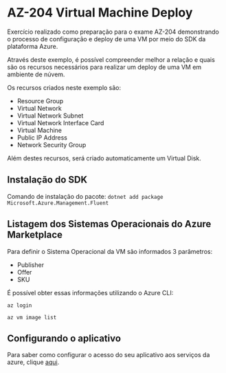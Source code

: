 # AZ-204 Virtual Machine Deploy

Exercício realizado como preparação para o exame AZ-204 demonstrando o processo de configuração e deploy de uma VM por meio do SDK da plataforma Azure.

Através deste exemplo, é possível compreender melhor a relação e quais são os recursos necessários para realizar um deploy de uma VM em ambiente de núvem.

Os recursos criados neste exemplo são:

- Resource Group
- Virtual Network
- Virtual Network Subnet
- Virtual Network Interface Card
- Virtual Machine
- Public IP Address 
- Network Security Group

Além destes recursos, será criado automaticamente um Virtual Disk. 

## Instalação do SDK

Comando de instalação do pacote: `dotnet add package Microsoft.Azure.Management.Fluent`

## Listagem dos Sistemas Operacionais do Azure Marketplace

Para definir o Sistema Operacional da VM são informados 3 parâmetros:

- Publisher
- Offer
- SKU

É possível obter essas informações utilizando o Azure CLI:

`az login`

`az vm image list`

## Configurando o aplicativo

Para saber como configurar o acesso do seu aplicativo aos serviços da azure, clique [aqui](https://docs.microsoft.com/en-us/azure/active-directory/develop/howto-create-service-principal-portal).
